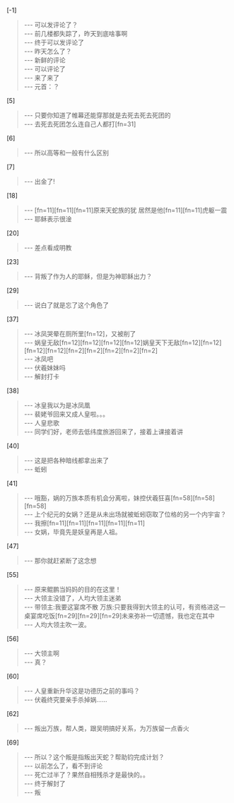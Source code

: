 
[-1] 
>--- 可以发评论了？<br>
>--- 前几楼都失踪了，昨天到底啥事啊<br>
>--- 终于可以发评论了<br>
>--- 昨天怎么了？<br>
>--- 新鲜的评论<br>
>--- 可以评论了<br>
>--- 来了来了<br>
>--- 元首：？<br>

[5] 
>--- 只要你知道了帷幕还能穿那就是去死去死去死团的<br>
>--- 去死去死团怎么连自己人都打[fn=31]<br>

[6] 
>--- 所以高等和一般有什么区别<br>

[7] 
>--- 出金了!<br>

[18] 
>--- [fn=11][fn=11][fn=11]原来天蛇族的犹  居然是他[fn=11][fn=11]虎躯一震<br>
>--- 耶稣表示很淦<br>

[20] 
>--- 差点看成明教<br>

[23] 
>--- 背叛了作为人的耶稣，但是为神耶稣出力？<br>

[29] 
>--- 说白了就是忘了这个角色了<br>

[37] 
>--- 冰凤哭晕在厕所里[fn=12]，又被削了<br>
>--- 娲皇无敌[fn=12][fn=12][fn=12][fn=12]娲皇天下无敌[fn=12][fn=12][fn=12][fn=12][fn=2][fn=2][fn=2][fn=2][fn=2]<br>
>--- 冰凤吧<br>
>--- 伏羲妹妹吗<br>
>--- 解封打卡<br>

[38] 
>--- 冰皇我以为是冰凤凰<br>
>--- 裴姥爷回来又成人皇啦。。。<br>
>--- 人皇悲歌<br>
>--- 同学们好，老师去低纬度旅游回来了，接着上课接着讲<br>

[40] 
>--- 这是把各种暗线都拿出来了<br>
>--- 蚯蚓<br>

[41] 
>--- 哦豁，娲的万族本质有机会分离啦，妹控伏羲狂喜[fn=58][fn=58][fn=58]<br>
>--- 上个纪元的女娲？还是从未出场就被蚯蚓窃取了位格的另一个内宇宙？<br>
>--- 我擦[fn=11][fn=11][fn=11][fn=11][fn=11]<br>
>--- 女娲，毕竟先是妖皇再是人祖。<br>

[47] 
>--- 那你就赶紧断了这念想<br>

[55] 
>--- 原来鲲鹏当妈妈的目的在这里！<br>
>--- 大领主没错了，人均大领主迷弟<br>
>--- 带领主:我要这宴席不散      万族:只要我得到大领主的认可，有资格进这一桌宴席吃饭[fn=29][fn=29][fn=29]未来弥补一切遗憾，我也定在其中<br>
>--- 人均大领主吹一波。<br>

[56] 
>--- 大领主啊<br>
>--- 真？<br>

[60] 
>--- 人皇重新升华这是功德历之前的事吗？<br>
>--- 伏羲终究要亲手杀掉娲……<br>

[62] 
>--- 叛出万族，帮人类，跟吴明搞好关系，为万族留一点香火<br>

[69] 
>--- 所以？这个叛是指叛出天蛇？帮助钧完成计划？<br>
>--- 以前怎么了，看不到评论<br>
>--- 死亡过半了？果然自相残杀才是最快的。。<br>
>--- 终于解封了<br>
>--- 叛<br>
